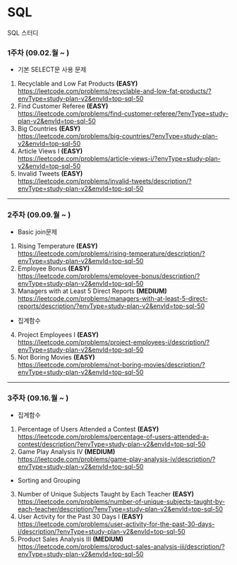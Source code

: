 # SQL
SQL 스터디

### 1주차 (09.02.월 ~ )
- 기본 SELECT문 사용 문제
1. Recyclable and Low Fat Products 
<b> (EASY) </b>   
https://leetcode.com/problems/recyclable-and-low-fat-products/?envType=study-plan-v2&envId=top-sql-50
2. Find Customer Referee
<b> (EASY) </b>   
https://leetcode.com/problems/find-customer-referee/?envType=study-plan-v2&envId=top-sql-50
3. Big Countries
<b> (EASY) </b>    
https://leetcode.com/problems/big-countries/?envType=study-plan-v2&envId=top-sql-50
4. Article Views I
<b> (EASY) </b>   
https://leetcode.com/problems/article-views-i/?envType=study-plan-v2&envId=top-sql-50
5. Invalid Tweets
<b> (EASY) </b>    
https://leetcode.com/problems/invalid-tweets/description/?envType=study-plan-v2&envId=top-sql-50


------
### 2주차 (09.09.월 ~ )
- Basic join문제
1. Rising Temperature
<b> (EASY) </b>   
https://leetcode.com/problems/rising-temperature/description/?envType=study-plan-v2&envId=top-sql-50
2. Employee Bonus
<b> (EASY) </b>   
https://leetcode.com/problems/employee-bonus/description/?envType=study-plan-v2&envId=top-sql-50
3. Managers with at Least 5 Direct Reports
<b> (MEDIUM) </b>   
https://leetcode.com/problems/managers-with-at-least-5-direct-reports/description/?envType=study-plan-v2&envId=top-sql-50
- 집계함수 
4. Project Employees I
<b> (EASY) </b>   
https://leetcode.com/problems/project-employees-i/description/?envType=study-plan-v2&envId=top-sql-50
5. Not Boring Movies
<b> (EASY) </b>   
https://leetcode.com/problems/not-boring-movies/description/?envType=study-plan-v2&envId=top-sql-50

----
### 3주차 (09.16.월 ~ )
- 집계함수
1. Percentage of Users Attended a Contest
<b> (EASY) </b>   
https://leetcode.com/problems/percentage-of-users-attended-a-contest/description/?envType=study-plan-v2&envId=top-sql-50
2. Game Play Analysis IV
<b> (MEDIUM) </b>  
https://leetcode.com/problems/game-play-analysis-iv/description/?envType=study-plan-v2&envId=top-sql-50
- Sorting and Grouping
3. Number of Unique Subjects Taught by Each Teacher
<b> (EASY) </b>   
https://leetcode.com/problems/number-of-unique-subjects-taught-by-each-teacher/description/?envType=study-plan-v2&envId=top-sql-50
4. User Activity for the Past 30 Days I
<b> (EASY) </b>  
https://leetcode.com/problems/user-activity-for-the-past-30-days-i/description/?envType=study-plan-v2&envId=top-sql-50
5. Product Sales Analysis III
<b> (MEDIUM) </b>    
https://leetcode.com/problems/product-sales-analysis-iii/description/?envType=study-plan-v2&envId=top-sql-50
